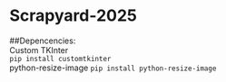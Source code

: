 # Scrapyard-2025
##Depencencies:  
Custom TKInter  
`pip install customtkinter`  
python-resize-image
`pip install python-resize-image`